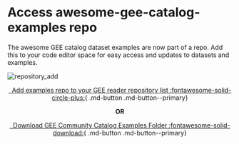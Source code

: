 #  Access awesome-gee-catalog-examples repo

The awesome GEE catalog dataset examples are now part of a repo. Add this to your code editor space for easy access and updates to datasets and examples.

![repository_add](https://i.imgur.com/hcbHHM2.gif)


<center>

<div class="result" markdown>

[&nbsp; Add examples repo to your GEE reader repository list :fontawesome-solid-circle-plus:][accept-repo]{ .md-button .md-button--primary}

</div>

**OR**

</center>


[accept-repo]: https://code.earthengine.google.com/?accept_repo=users/sat-io/awesome-gee-catalog-examples



<center>

<div class="result" markdown>

[&nbsp; Download GEE Community Catalog Examples Folder :fontawesome-solid-download:][download-examples]{ .md-button .md-button--primary}

</div>

</center>

[download-examples]: https://github.com/samapriya/awesome-gee-community-datasets/raw/master/awesome-gee-catalog-examples.zip
